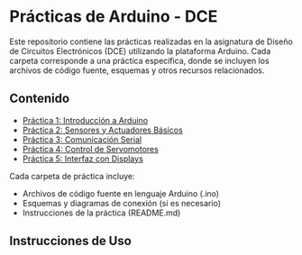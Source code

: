 # Prácticas de Arduino - DCE

Este repositorio contiene las prácticas realizadas en la asignatura de Diseño de Circuitos Electrónicos (DCE) utilizando la plataforma Arduino. Cada carpeta corresponde a una práctica específica, donde se incluyen los archivos de código fuente, esquemas y otros recursos relacionados.

## Contenido

- [Práctica 1: Introducción a Arduino](/Practica1)
- [Práctica 2: Sensores y Actuadores Básicos](/Practica2)
- [Práctica 3: Comunicación Serial](/Practica3)
- [Práctica 4: Control de Servomotores](/Practica4)
- [Práctica 5: Interfaz con Displays](/Practica5)

Cada carpeta de práctica incluye:

- Archivos de código fuente en lenguaje Arduino (.ino)
- Esquemas y diagramas de conexión (si es necesario)
- Instrucciones de la práctica (README.md)

## Instrucciones de Uso

